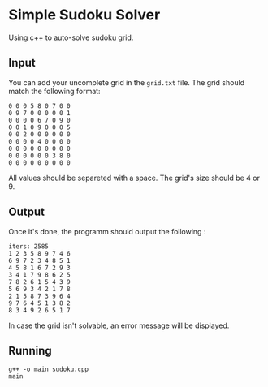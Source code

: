 # Simple Sudoku Solver
Using c++ to auto-solve sudoku grid.

## Input
You can add your uncomplete grid in the `grid.txt` file. The grid should match the following format:
```
0 0 0 5 8 0 7 0 0
0 9 7 0 0 0 0 0 1
0 0 0 0 6 7 0 9 0
0 0 1 0 9 0 0 0 5
0 0 2 0 0 0 0 0 0
0 0 0 0 4 0 0 0 0
0 0 0 0 0 0 0 0 0
0 0 0 0 0 0 3 8 0
0 0 0 0 0 0 0 0 0
```
All values should be separeted with a space.
The grid's size should be 4 or 9.

## Output
Once it's done, the programm should output the following :
```
iters: 2585
1 2 3 5 8 9 7 4 6
6 9 7 2 3 4 8 5 1
4 5 8 1 6 7 2 9 3
3 4 1 7 9 8 6 2 5
7 8 2 6 1 5 4 3 9
5 6 9 3 4 2 1 7 8
2 1 5 8 7 3 9 6 4
9 7 6 4 5 1 3 8 2
8 3 4 9 2 6 5 1 7
```
In case the grid isn't solvable, an error message will be displayed.

## Running
```
g++ -o main sudoku.cpp
main
```